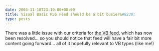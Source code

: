 ```yaml
---
date: 2003-11-18T23:10:00+00:00
title: Visual Basic RSS Feed should be a bit busier&#8230;
type: posts
---
```

There was a little issue with our criteria for [the VB feed](http://msdn.microsoft.com/vbasic/rss.xml), which has now been resolved... so you should notice that feed will have a fair bit more content going forward... all of it hopefully relevant to VB types (like me!)
